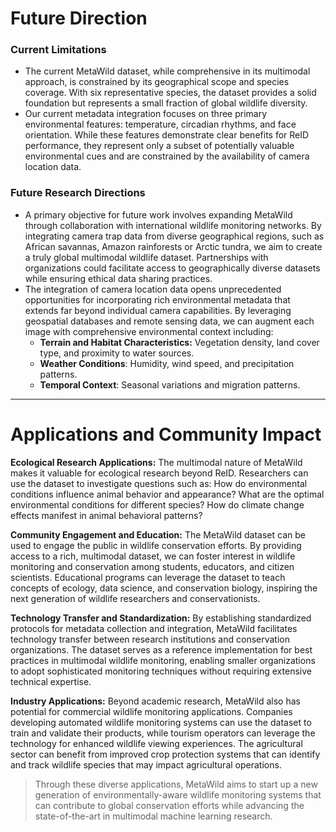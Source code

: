 # Future Direction
### Current Limitations
- The current MetaWild dataset, while comprehensive in its multimodal approach, is constrained by its geographical scope and species coverage. With six representative species, the dataset provides a solid foundation but represents a small fraction of global wildlife diversity. 
- Our current metadata integration focuses on three primary environmental features: temperature, circadian rhythms, and face orientation. While these features demonstrate clear benefits for ReID performance, they represent only a subset of potentially valuable environmental cues and are constrained by the availability of camera location data.

### Future Research Directions
- A primary objective for future work involves expanding MetaWild through collaboration with international wildlife monitoring networks. By integrating camera trap data from diverse geographical regions, such as African savannas, Amazon rainforests or Arctic tundra, we aim to create a truly global multimodal wildlife dataset. Partnerships with organizations could facilitate access to geographically diverse datasets while ensuring ethical data sharing practices.
- The integration of camera location data opens unprecedented opportunities for incorporating rich environmental metadata that extends far beyond individual camera capabilities. By leveraging geospatial databases and remote sensing data, we can augment each image with comprehensive environmental context including:
  - **Terrain and Habitat Characteristics:** Vegetation density, land cover type, and proximity to water sources.
  - **Weather Conditions**: Humidity, wind speed, and precipitation patterns.
  - **Temporal Context**: Seasonal variations and migration patterns.

---

# Applications and Community Impact
**Ecological Research Applications:** The multimodal nature of MetaWild makes it valuable for ecological research beyond ReID. Researchers can use the dataset to investigate questions such as: How do environmental conditions influence animal behavior and appearance? What are the optimal environmental conditions for different species? How do climate change effects manifest in animal behavioral patterns?

**Community Engagement and Education:** The MetaWild dataset can be used to engage the public in wildlife conservation efforts. By providing access to a rich, multimodal dataset, we can foster interest in wildlife monitoring and conservation among students, educators, and citizen scientists. Educational programs can leverage the dataset to teach concepts of ecology, data science, and conservation biology, inspiring the next generation of wildlife researchers and conservationists.

**Technology Transfer and Standardization:** By establishing standardized protocols for metadata collection and integration, MetaWild facilitates technology transfer between research institutions and conservation organizations. The dataset serves as a reference implementation for best practices in multimodal wildlife monitoring, enabling smaller organizations to adopt sophisticated monitoring techniques without requiring extensive technical expertise. 

**Industry Applications:** Beyond academic research, MetaWild also has  potential for commercial wildlife monitoring applications. Companies developing automated wildlife monitoring systems can use the dataset to train and validate their products, while tourism operators can leverage the technology for enhanced wildlife viewing experiences. The agricultural sector can benefit from improved crop protection systems that can identify and track wildlife species that may impact agricultural operations.

> Through these diverse applications, MetaWild aims to start up a new generation of environmentally-aware wildlife monitoring systems that can contribute to global conservation efforts while advancing the state-of-the-art in multimodal machine learning research.